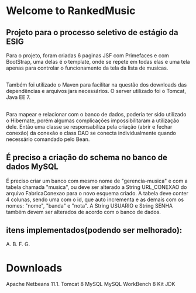 # Welcome to RankedMusic


## Projeto para o processo seletivo de estágio da ESIG

Para o projeto, foram criadas 6 paginas JSF com Primefaces e com BootStrap, uma delas é o template, onde se repete em todas elas e uma tela apenas para controlar o funcionamento da tela da lista de musicas.

## 

Também foi utilizado o Maven para facilitar na questão dos downloads das dependências e arquivos jars necessários. O server utilizado foi o Tomcat, Java EE 7.

##  

Para mapear e relacionar com o banco de dados, poderia ter sido utilizado o Hibernate, porém algumas complicações impossibilitaram a utilização dele. Então uma classe se responsabiliza pela criação (abrir e fechar conexão) da conexão e class DAO se conecta individualmente quando necessário comandado pelo Bean.

##  É preciso a criação do schema no banco de dados MySQL
É preciso criar um banco com mesmo nome de "gerencia-musica" e com a tabela chamada "musica", ou deve ser alterado a String URL_CONEXAO do arquivo FabricaConexao para o novo esquema criado.
A tabela deve conter 4 colunas, sendo uma com o id, que auto incrementa e as demais com os nomes: "nome", "banda" e "nota".
A String USUARIO e String SENHA também devem ser alterados de acordo com o banco de dados.
## itens implementados(podendo ser melhorado):
A.
B.
F.
G.



# Downloads
Apache Netbeans 11.1.
Tomcat 8
MySQL
MySQL WorkBench 8
Kit JDK


